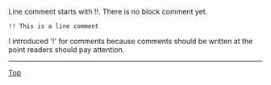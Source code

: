 Line comment starts with !!. There is no block comment yet.

```
!! This is a line comment
```

I introduced '!' for comments because comments should be written at the point readers should pay attention.

---
[Top](README.md)
